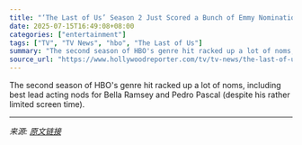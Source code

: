 ```yaml
---
title: "‘The Last of Us’ Season 2 Just Scored a Bunch of Emmy Nominations"
date: 2025-07-15T16:49:08+08:00
categories: ["entertainment"]
tags: ["TV", "TV News", "hbo", "The Last of Us"]
summary: "The second season of HBO's genre hit racked up a lot of noms, including best lead acting nods for Bella Ramsey and Pedro Pascal (despite his rather limited screen time)."
source_url: "https://www.hollywoodreporter.com/tv/tv-news/the-last-of-us-season-2-emmy-nominations-1236315315/"
---
```


The second season of HBO's genre hit racked up a lot of noms, including best lead acting nods for Bella Ramsey and Pedro Pascal (despite his rather limited screen time).

---

*来源: [原文链接](https://www.hollywoodreporter.com/tv/tv-news/the-last-of-us-season-2-emmy-nominations-1236315315/)*
